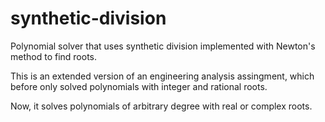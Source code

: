 # synthetic-division

Polynomial solver that uses synthetic division implemented with Newton's method to find roots. 
 
This is an extended version of an engineering analysis assingment, which before only solved polynomials with integer and rational roots. 

Now, it solves polynomials of arbitrary degree with real or complex roots.
